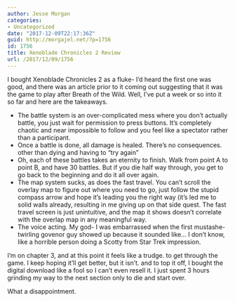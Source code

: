 ```yaml
---
author: Jesse Morgan
categories:
- Uncategorized
date: "2017-12-09T22:17:36Z"
guid: http://morgajel.net/?p=1756
id: 1756
title: Xenoblade Chronicles 2 Review
url: /2017/12/09/1756
---
```


I bought Xenoblade Chronicles 2 as a fluke- I’d heard the first one was good, and there was an article prior to it coming out suggesting that it was the game to play after Breath of the Wild. Well, I’ve put a week or so into it so far and here are the takeaways.

- The battle system is an over-complicated mess where you don’t actually battle, you just wait for permission to press buttons. It’s completely chaotic and near impossible to follow and you feel like a spectator rather than a participant.
- Once a battle is done, all damage is healed. There’s no consequences. other than dying and having to “try again”
- Oh, each of these battles takes an eternity to finish. Walk from point A to point B, and have 30 battles. But if you die half way through, you get to go back to the beginning and do it all over again.
- The map system sucks, as does the fast travel. You can’t scroll the overlay map to figure out where you need to go, just follow the stupid compass arrow and hope it’s leading you the right way (it’s led me to solid walls already, resulting in me giving up on that side quest. The fast travel screen is just unintuitive, and the map it shows doesn’t correlate with the overlap map in any meaningful way.
- The voice acting. My god- I was embarrassed when the first mustashe-twirling govenor guy showed up because it sounded like… I don’t know, like a horrible person doing a Scotty from Star Trek impression.

I’m on chapter 3, and at this point it feels like a trudge. to get through the game. I keep hoping it’ll get better, but it isn’t. and to top it off, I bought the digital download like a fool so I can’t even resell it. I just spent 3 hours grinding my way to the next section only to die and start over.

What a disappointment.